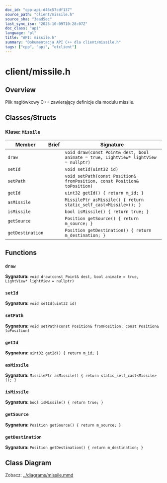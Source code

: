 ```yaml
---
doc_id: "cpp-api-d46c57cdf137"
source_path: "client/missile.h"
source_sha: "3ead5ec"
last_sync_iso: "2025-10-09T10:28:07Z"
doc_class: "api"
language: "pl"
title: "API: missile.h"
summary: "Dokumentacja API C++ dla client/missile.h"
tags: ["cpp", "api", "otclient"]
---
```


# client/missile.h

## Overview

Plik nagłówkowy C++ zawierający definicje dla modułu missile.

## Classes/Structs

### Klasa: `Missile`

| Member | Brief | Signature |
|--------|-------|-----------|
| `draw` |  | `void draw(const Point& dest, bool animate = true, LightView* lightView = nullptr)` |
| `setId` |  | `void setId(uint32 id)` |
| `setPath` |  | `void setPath(const Position& fromPosition, const Position& toPosition)` |
| `getId` |  | `uint32 getId() { return m_id; }` |
| `asMissile` |  | `MissilePtr asMissile() { return static_self_cast<Missile>(); }` |
| `isMissile` |  | `bool isMissile() { return true; }` |
| `getSource` |  | `Position getSource() { return m_source; }` |
| `getDestination` |  | `Position getDestination() { return m_destination; }` |

## Functions

### `draw`

**Sygnatura:** `void draw(const Point& dest, bool animate = true, LightView* lightView = nullptr)`

### `setId`

**Sygnatura:** `void setId(uint32 id)`

### `setPath`

**Sygnatura:** `void setPath(const Position& fromPosition, const Position& toPosition)`

### `getId`

**Sygnatura:** `uint32 getId() { return m_id; }`

### `asMissile`

**Sygnatura:** `MissilePtr asMissile() { return static_self_cast<Missile>(); }`

### `isMissile`

**Sygnatura:** `bool isMissile() { return true; }`

### `getSource`

**Sygnatura:** `Position getSource() { return m_source; }`

### `getDestination`

**Sygnatura:** `Position getDestination() { return m_destination; }`

## Class Diagram

Zobacz: [../diagrams/missile.mmd](../diagrams/missile.mmd)
